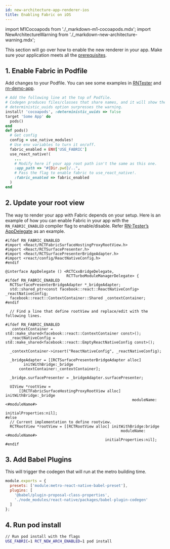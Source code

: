 ```yaml
---
id: new-architecture-app-renderer-ios
title: Enabling Fabric on iOS
---
```


import M1Cocoapods from './\_markdown-m1-cocoapods.mdx';
import NewArchitectureWarning from './\_markdown-new-architecture-warning.mdx';

<NewArchitectureWarning/>

This section will go over how to enable the new renderer in your app. Make sure your application meets all the [prerequisites](new-architecture-app-intro).

## 1. Enable Fabric in Podfile

Add changes to your Podfile. You can see some examples in [RNTester](https://github.com/facebook/react-native/blob/main/packages/rn-tester/Podfile) and [rn-demo-app](https://github.com/facebook/fbt/blob/rn-demo-app/ios/Podfile).

```ruby title="Podfile"
# Add the following line at the top of Podfile.
# Codegen produces files/classes that share names, and it will show the warning.
# deterministic_uuids option surpresses the warning.
install! 'cocoapods', :deterministic_uuids => false
target 'Some App' do
  pods()
end
def pods()
  # Get config
  config = use_native_modules!
  # Use env variables to turn it on/off.
  fabric_enabled = ENV['USE_FABRIC']
  use_react_native!(
    ...
    # Modify here if your app root path isn't the same as this one.
    :app_path => "#{Dir.pwd}/..",
    # Pass the flag to enable fabric to use_react_native!.
    :fabric_enabled => fabric_enabled
  )
end
```

## 2. Update your root view

The way to render your app with Fabric depends on your setup. Here is an example of how you can enable Fabric in your app with the `RN_FABRIC_ENABLED` compiler flag to enable/disable. Refer [RN-Tester’s AppDelegate](https://github.com/facebook/react-native/blob/main/packages/rn-tester/RNTester/AppDelegate.mm) as an example.

```objc title="AppDelegate.mm"
#ifdef RN_FABRIC_ENABLED
#import <React/RCTFabricSurfaceHostingProxyRootView.h>
#import <React/RCTSurfacePresenter.h>
#import <React/RCTSurfacePresenterBridgeAdapter.h>
#import <react/config/ReactNativeConfig.h>
#endif

@interface AppDelegate () <RCTCxxBridgeDelegate,
                           RCTTurboModuleManagerDelegate> {
#ifdef RN_FABRIC_ENABLED
  RCTSurfacePresenterBridgeAdapter *_bridgeAdapter;
  std::shared_ptr<const facebook::react::ReactNativeConfig> _reactNativeConfig;
  facebook::react::ContextContainer::Shared _contextContainer;
#endif

  // Find a line that define rootView and replace/edit with the following lines.

#ifdef RN_FABRIC_ENABLED
  _contextContainer = std::make_shared<facebook::react::ContextContainer const>();
  _reactNativeConfig = std::make_shared<facebook::react::EmptyReactNativeConfig const>();

  _contextContainer->insert("ReactNativeConfig", _reactNativeConfig);

  _bridgeAdapter = [[RCTSurfacePresenterBridgeAdapter alloc]
        initWithBridge:_bridge
      contextContainer:_contextContainer];

  _bridge.surfacePresenter = _bridgeAdapter.surfacePresenter;

  UIView *rootView =
      [[RCTFabricSurfaceHostingProxyRootView alloc] initWithBridge:_bridge
                                                        moduleName:<#moduleName#>
                                                 initialProperties:nil];
#else
  // Current implementation to define rootview.
  RCTRootView *rootView = [[RCTRootView alloc] initWithBridge:bridge
                                                   moduleName:<#moduleName#>
                                            initialProperties:nil];
#endif
```

## 3. Add Babel Plugins

This will trigger the codegen that will run at the metro building time.

```javascript title="babel.config.js"
module.exports = {
  presets: ['module:metro-react-native-babel-preset'],
  plugins: [
    '@babel/plugin-proposal-class-properties',
    './node_modules/react-native/packages/babel-plugin-codegen'
  ]
};
```

## 4. Run pod install

```bash
// Run pod install with the flags
USE_FABRIC=1 RCT_NEW_ARCH_ENABLED=1 pod install
```

<M1Cocoapods />
